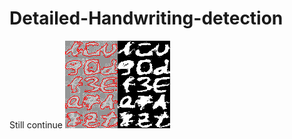 # Detailed-Handwriting-detection
Still continue
![](result-capsulenet/real_and_recon_test.png)![](result-capsulenet/recon.png)
